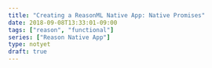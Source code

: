 ```yaml
---
title: "Creating a ReasonML Native App: Native Promises"
date: 2018-09-08T13:33:01-09:00
tags: ["reason", "functional"]
series: ["Reason Native App"]
type: notyet
draft: true
---
```


